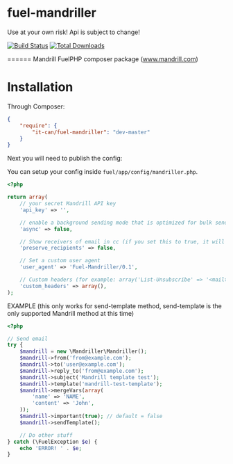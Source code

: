 fuel-mandriller
======

Use at your own risk! Api is subject to change!

[![Build Status](https://travis-ci.org/it-can/fuel-mandriller.png?branch=master)](https://travis-ci.org/it-can/fuel-mandriller)
[![Total Downloads](https://poser.pugx.org/it-can/fuel-mandriller/downloads.png)](https://packagist.org/packages/it-can/fuel-mandriller)

======
Mandrill FuelPHP composer package (www.mandrill.com)

# Installation

Through Composer:

```json
{
    "require": {
        "it-can/fuel-mandriller": "dev-master"
    }
}
```

Next you will need to publish the config:

You can setup your config inside `fuel/app/config/mandriller.php`.

```php
<?php

return array(
    // your secret Mandrill API key
    'api_key' => '',

    // enable a background sending mode that is optimized for bulk sending. In async mode, messages/send will immediately return a status of "queued" for every recipient. To handle rejections when sending in async mode, set up a webhook for the 'reject' event. Defaults to false for messages with no more than 10 recipients; messages with more than 10 recipients are always sent asynchronously, regardless of the value of async.
    'async' => false,

    // Show receivers of email in cc (if you set this to true, it will show all recipients in the email)
    'preserve_recipients' => false,

    // Set a custom user agent
    'user_agent' => 'Fuel-Mandriller/0.1',

    // Custom headers (for example: array('List-Unsubscribe' => '<mailto:info@example.com>');)
    'custom_headers' => array(),
);
```

EXAMPLE (this only works for send-template method, send-template is the only supported Mandrill method at this time)

```php
<?php

// Send email
try {
    $mandrill = new \Mandriller\Mandriller();
    $mandrill->from('from@example.com');
    $mandrill->to('user@example.com');
    $mandrill->reply_to('from@example.com');
    $mandrill->subject('Mandrill template test');
    $mandrill->template('mandrill-test-template');
    $mandrill->mergeVars(array(
        'name' => 'NAME',
        'content' => 'John',
    ));
    $mandrill->important(true); // default = false
    $mandrill->sendTemplate();

    // Do other stuff
} catch (\FuelException $e) {
    echo 'ERROR! ' . $e;
}

```
